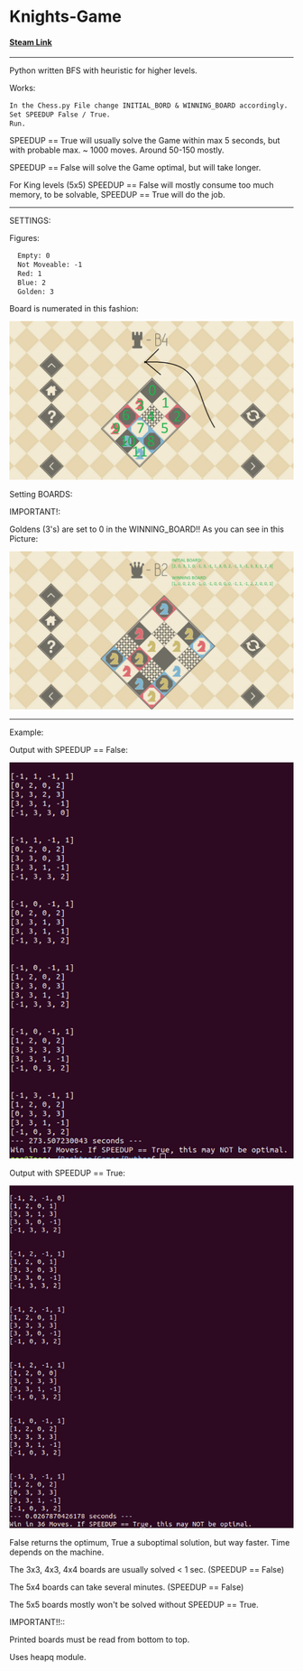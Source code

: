 # Knights-Game
#### [Steam Link](https://store.steampowered.com/app/476240/KNIGHTS/)

---

Python written BFS with heuristic for higher levels.

Works:

    In the Chess.py File change INITIAL_BORD & WINNING_BOARD accordingly.
    Set SPEEDUP False / True.
    Run.
    
    
SPEEDUP == True will usually solve the Game within max 5 seconds, but with probable max. ~ 1000 moves.
Around 50-150 mostly.


SPEEDUP == False will solve the Game optimal, but will take longer.

For King levels (5x5) SPEEDUP == False will mostly consume too much memory, to be solvable, SPEEDUP == True will do the job.

---

SETTINGS:

Figures:

      Empty: 0      
      Not Moveable: -1
      Red: 1
      Blue: 2
      Golden: 3


Board is numerated in this fashion:

  ![Image description](Images/Knights1.png)

Setting BOARDS:

IMPORTANT!:

Goldens (3's) are set to 0 in the WINNING_BOARD!! As you can see in this Picture:


![Image description](Images/Knights2.png)

---

Example:

Output with SPEEDUP == False:

![Image description](Images/slow.png)

Output with SPEEDUP == True:

![Image description](Images/fast.png)


False returns the optimum, True a suboptimal solution, but way faster. Time depends on the machine.

The 3x3, 4x3, 4x4 boards are usually solved < 1 sec. (SPEEDUP == False)

The 5x4 boards can take several  minutes. (SPEEDUP == False)

The 5x5 boards mostly won't be solved without SPEEDUP == True.


IMPORTANT!!::

Printed boards must be read from bottom to top.

Uses heapq module.
